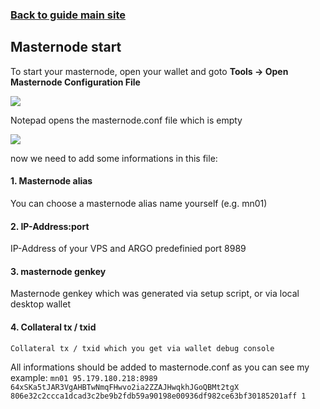 ### **[Back to guide main site](readme.md)**

## Masternode start

To start your masternode, open your wallet and goto **Tools -> Open Masternode Configuration File**

<img src="https://node-support.network/coins/argo/mn-guide/masternode_start/1.png">

Notepad opens the masternode.conf file which is empty

<img src="https://node-support.network/coins/argo/mn-guide/masternode_start/2.png">

now we need to add some informations in this file:
#### 1. Masternode alias
   You can choose a masternode alias name yourself (e.g. mn01)
    
#### 2. IP-Address:port
   IP-Address of your VPS and ARGO predefinied port 8989

#### 3. masternode genkey
   Masternode genkey which was generated via setup script, or via local desktop wallet

#### 4. Collateral tx / txid
    Collateral tx / txid which you get via wallet debug console

All informations should be added to masternode.conf as you can see my example:
`mn01 95.179.180.218:8989 64xSKa5tJAR3VgAHBTwNmqFHwvo2ia2ZZAJHwqkhJGoQBMt2tgX 806e32c2ccca1dcad3c2be9b2fdb59a90198e00936df982ce63bf30185201aff 1`
